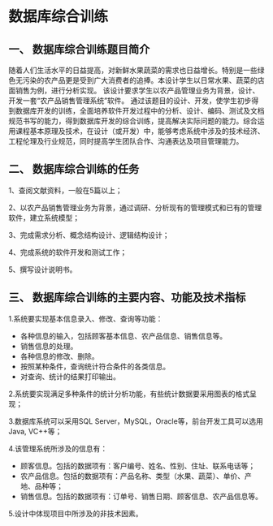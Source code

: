 # 数据库综合训练
## 一、	数据库综合训练题目简介
随着人们生活水平的日益提高，对新鲜水果蔬菜的需求也日益增长。特别是一些绿色无污染的农产品更是受到广大消费者的追捧。本设计学生以日常水果、蔬菜的店面销售为例，进行分析实现。
该设计要求学生以农产品管理业务为背景，设计、开发一套“农产品销售管理系统”软件。
通过该题目的设计、开发，使学生初步得到数据库开发的训练，全面培养软件开发过程中的分析、设计、编码、测试及文档规范书写的能力，得到数据库开发的综合训练，提高解决实际问题的能力。综合运用课程基本原理及技术，在设计（或开发）中，能够考虑系统中涉及的技术经济、工程伦理及行业规范，同时提高学生团队合作、沟通表达及项目管理能力。
## 二、	数据库综合训练的任务
1、查阅文献资料，一般在5篇以上；

2、以农产品销售管理业务为背景，通过调研、分析现有的管理模式和已有的管理软件，建立系统模型；

3、完成需求分析、概念结构设计、逻辑结构设计；

4、完成系统的软件开发和测试工作；

5、撰写设计说明书。
## 三、	数据库综合训练的主要内容、功能及技术指标
1.系统要实现基本信息录入、修改、查询等功能：

- 各种信息的输入，包括顾客基本信息、农产品信息、销售信息等。
- 销售信息的处理。
- 各种信息的修改、删除。
- 按照某种条件，查询统计符合条件的各类信息。
- 对查询、统计的结果打印输出。

2.系统要实现满足多种条件的统计分析功能，有些统计数据要采用图表的格式呈现；

3.数据库系统可以采用SQL Server，MySQL，Oracle等，前台开发工具可以选用Java, VC++等；

4.该管理系统所涉及的信息有：

- 顾客信息。包括的数据项有：客户编号、姓名、性别、住址、联系电话等；
- 农产品信息。包括的数据项有：产品名称、类型（水果、蔬菜）、单价、产地、品种等；
- 销售信息。包括的数据项有：订单号、销售日期、顾客信息、农产品信息等。

5.设计中体现项目中所涉及的非技术因素。
